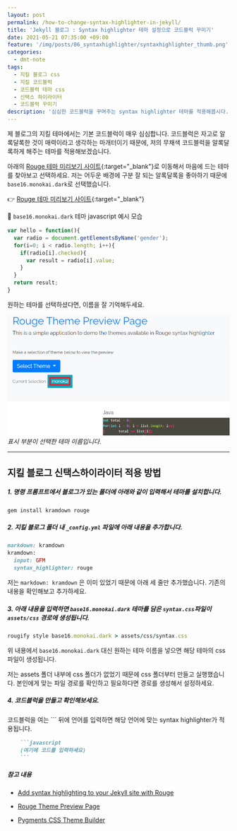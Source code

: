 ```yaml
---
layout: post
permalink: /how-to-change-syntax-highlighter-in-jekyll/
title: 'Jekyll 블로그 : Syntax highlighter 테마 설정으로 코드블럭 꾸미기'
date: 2021-05-21 07:35:00 +09:00
feature: '/img/posts/06_syntaxhighlighter/syntaxhighlighter_thumb.png'
categories:
  - dmt-note
tags:
  - 지킬 블로그 css
  - 지킬 코드블럭
  - 코드블럭 테마 css
  - 신택스 하이라이터
  - 코드블럭 꾸미기
description: '심심한 코드블럭을 꾸며주는 syntax highlighter 테마를 적용해봅시다.'
---
```


제 블로그의 지킬 테마에서는 기본 코드블럭이 매우 심심합니다. 코드블럭은 자고로 알록달록한 것이 매력이라고 생각하는 마개터이기 때문에, 저의 무채색 코드블럭을 알록달록하게 해주는 테마를 적용해보겠습니다.

아래의 [Rouge 테마 미리보기 사이트](https://spsarolkar.github.io/rouge-theme-preview/){:target="_blank"}로 이동해서 마음에 드는 테마를 찾아보고 선택하세요. 저는 어두운 배경에 구분 잘 되는 알록달록을 좋아하기 때문에 `base16.monokai.dark`로 선택했습니다.

👉 [Rouge 테마 미리보기 사이트](https://spsarolkar.github.io/rouge-theme-preview/){:target="_blank"}

🔻 `base16.monokai.dark` 테마 javascript 예시 모습

``` javascript
var hello = function(){
  var radio = document.getElementsByName('gender');
  for(i=0; i < radio.length; i++){
    if(radio[i].checked){
      var result = radio[i].value;
    }
  }
  return result;
}
```

원하는 테마를 선택하셨다면, 이름을 잘 기억해두세요.

![rouge theme preview](/img/posts/06_syntaxhighlighter/syntax_preview.PNG)*표시 부분이 선택한 테마 이름입니다.*

---

## 지킬 블로그 신택스하이라이터 적용 방법

##### 1. 명령 프롬프트에서 블로그가 있는 폴더에 아래와 같이 입력해서 테마를 설치합니다.

```ruby
gem install kramdown rouge
```

##### 2. 지킬 블로그 폴더 내 `_config.yml` 파일에 아래 내용을 추가합니다.

```ruby
markdown: kramdown
kramdown:
  input: GFM
  syntax_highlighter: rouge
```

저는 `markdown: kramdown` 은 이미 있었기 때문에 아래 세 줄만 추가했습니다. 기존의 내용을 확인해보고 추가하세요.

##### 3. 아래 내용을 입력하면 `base16.monokai.dark` 테마를 담은 `syntax.css`파일이 `assets/css` 경로에 생성됩니다.

```ruby
rougify style base16.monokai.dark > assets/css/syntax.css
```

위 내용에서 `base16.monokai.dark` 대신 원하는 테마 이름을 넣으면 해당 테마의 css 파일이 생성됩니다.

저는 assets 폴더 내부에 css 폴더가 없었기 때문에 css 폴더부터 만들고 실행했습니다. 본인에게 맞는 파일 경로를 확인하고 필요하다면 경로를 생성해서 설정하세요.

##### 4. 코드블럭을 만들고 확인해보세요.

코드블럭을 여는 ``` 뒤에 언어를 입력하면 해당 언어에 맞는 syntax highlighter가 적용됩니다.

```ruby
    ```javascript
    (여기에 코드를 입력하세요)
    ```
```

##### 참고 내용

* [Add syntax highlighting to your Jekyll site with Rouge](https://bnhr.xyz/2017/03/25/add-syntax-highlighting-to-your-jekyll-site-with-rouge.html)

* [Rouge Theme Preview Page](https://spsarolkar.github.io/rouge-theme-preview/)

* [Pygments CSS Theme Builder](http://jwarby.github.io/jekyll-pygments-themes/builder.html)
